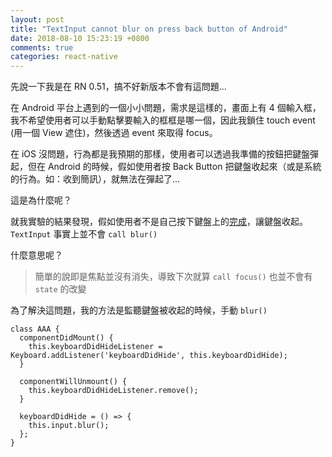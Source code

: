 ```yaml
---
layout: post
title: "TextInput cannot blur on press back button of Android"
date: 2018-08-10 15:23:19 +0800
comments: true
categories: react-native
---
```

先說一下我是在 RN 0.51，搞不好新版本不會有這問題...

在 Android 平台上遇到的一個小小問題，需求是這樣的，畫面上有 4 個輸入框，我不希望使用者可以手動點擊要輸入的框框是哪一個，因此我鎖住 touch event (用一個 View 遮住)，然後透過 event 來取得 focus。

在 iOS 沒問題，行為都是我預期的那樣，使用者可以透過我準備的按鈕把鍵盤彈起，但在 Android 的時候，假如使用者按 Back Button 把鍵盤收起來（或是系統的行為。如：收到簡訊），就無法在彈起了...

這是為什麼呢？

就我實驗的結果發現，假如使用者不是自己按下鍵盤上的[完成](https://cdn.wccftech.com/wp-content/uploads/2016/12/Google-Gboard-Keyboard-app.jpg)，讓鍵盤收起。`TextInput` 事實上並不會 `call blur()` 

什麼意思呢？

>簡單的說即是焦點並沒有消失，導致下次就算 `call focus()` 也並不會有 `state` 的改變

為了解決這問題，我的方法是監聽鍵盤被收起的時候，手動 `blur()`

```
class AAA {
  componentDidMount() {
  	this.keyboardDidHideListener = Keyboard.addListener('keyboardDidHide', this.keyboardDidHide);
  }

  componentWillUnmount() {
    this.keyboardDidHideListener.remove();
  }
  
  keyboardDidHide = () => {
  	this.input.blur();
  };
}
```